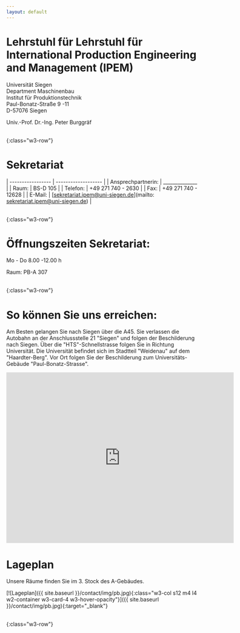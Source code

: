 ```yaml
---
layout: default
---
```


# Lehrstuhl für Lehrstuhl für International Production Engineering and Management (IPEM)
Universität Siegen<br>
Department Maschinenbau<br>
Institut für Produktionstechnik<br>
Paul-Bonatz-Straße 9 -11<br>
D-57076 Siegen<br>

Univ.-Prof. Dr.-Ing. Peter Burggräf

<br>
{:class="w3-row"}
<br>

# Sekretariat

| -----------------  | ------------------- |
| Ansprechpartnerin: | ______________      |
| Raum:              | BS-D 105            |
| Telefon:           | +49 271 740 - 2630  |
| Fax:               | +49 271 740 - 12628 |
| E-Mail:            | [sekretariat.ipem@uni-siegen.de](mailto: sekretariat.ipem@uni-siegen.de) |

<br>
{:class="w3-row"}
<br>

# Öffnungszeiten Sekretariat:
Mo - Do 8.00 -12.00 h

Raum: PB-A 307 

<br>
{:class="w3-row"}
<br>

# So können Sie uns erreichen:

Am Besten gelangen Sie nach Siegen über die A45. Sie verlassen die Autobahn an der Anschlussstelle 21 "Siegen" und folgen der Beschilderung nach Siegen. Über die "HTS"-Schnellstrasse folgen Sie in Richtung Universität. Die Universität befindet sich im Stadtteil "Weidenau" auf dem "Haardter-Berg". Vor Ort folgen Sie der Beschilderung zum Universitäts-Gebäude "Paul-Bonatz-Strasse".

<iframe height="450" width="600" src="https://www.google.com/maps/embed?pb=!1m18!1m12!1m3!1d2516.1141801934277!2d8.028305951415122!3d50.903103362425696!2m3!1f0!2f0!3f0!3m2!1i1024!2i768!4f13.1!3m3!1m2!1s0x47bc1cb4addc60a7%3A0x670adb76f150afd4!2sPaul-Bonatz-Stra%C3%9Fe+9-11%2C+57076+Siegen!5e0!3m2!1sen!2sde!4v1528360690934" style="border:0" frameborder="0"></iframe>

# Lageplan

Unsere Räume finden Sie im 3. Stock des A-Gebäudes.

[![Lageplan]({{ site.baseurl }}/contact/img/pb.jpg){:class="w3-col s12 m4 l4 w2-container w3-card-4 w3-hover-opacity"}]({{ site.baseurl }}/contact/img/pb.jpg){:target="_blank"}


<br>
{:class="w3-row"}
<br>
